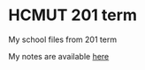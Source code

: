 # HCMUT 201 term

My school files from 201 term

My notes are available [here](https://1drv.ms/u/s!AqyplG0UHRyGzmC0r5qDEOSmT-l3)
